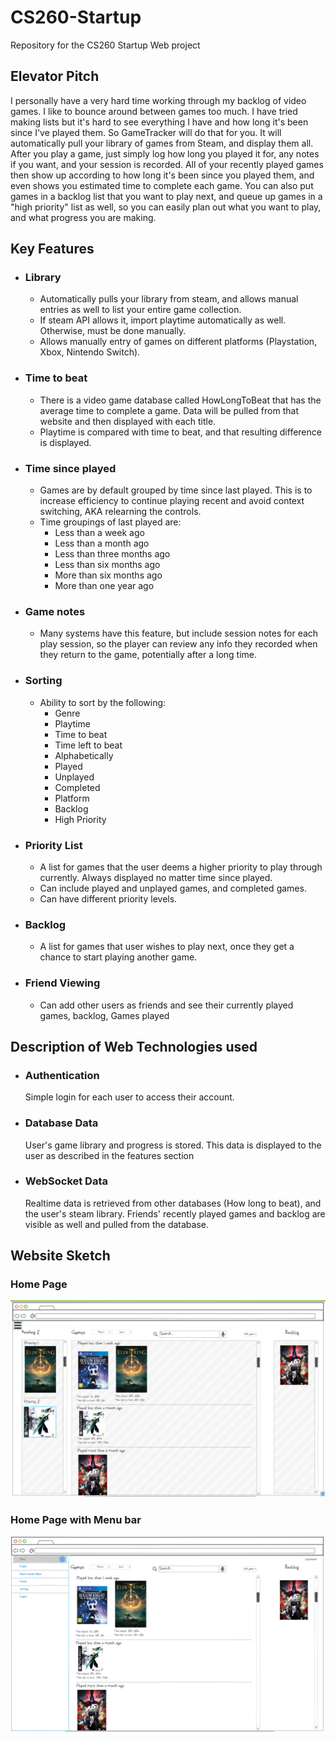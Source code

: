 # CS260-Startup
Repository for the CS260 Startup Web project

## Elevator Pitch
I personally have a very hard time working through my backlog of video games. I like to bounce around between games too much. I have tried making lists but it's hard to see everything I have and how long it's been since I've played them. So GameTracker will do that for you. It will automatically pull your library of games from Steam, and display them all. After you play a game, just simply log how long you played it for, any notes if you want, and your session is recorded. All of your recently played games then show up according to how long it's been since you played them, and even shows you estimated time to complete each game. You can also put games in a backlog list that you want to play next, and queue up games in a "high priority" list as well, so you can easily plan out what you want to play, and what progress you are making.

## Key Features
* ### Library
    * Automatically pulls your library from steam, and allows manual entries as well to list your entire game collection.
    * If steam API allows it, import playtime automatically as well. Otherwise, must be done manually.
    * Allows manually entry of games on different platforms (Playstation, Xbox, Nintendo Switch).

* ### Time to beat
    * There is a video game database called HowLongToBeat that has the average time to complete a game. Data will be pulled from that website and then displayed with each title.
    * Playtime is compared with time to beat, and that resulting difference is displayed. 

* ### Time since played
    * Games are by default grouped by time since last played. This is to increase efficiency to continue playing recent and avoid context switching, AKA relearning the controls.
    * Time groupings of last played are:
        * Less than a week ago
        * Less than a month ago
        * Less than three months ago
        * Less than six months ago
        * More than six months ago
        * More than one year ago

* ### Game notes
    * Many systems have this feature, but include session notes for each play session, so the player can review any info they recorded when they return to the game, potentially after a long time.

* ### Sorting
    * Ability to sort by the following:
        * Genre
        * Playtime
        * Time to beat
        * Time left to beat
        * Alphabetically
        * Played
        * Unplayed
        * Completed
        * Platform
        * Backlog
        * High Priority

* ### Priority List
    * A list for games that the user deems a higher priority to play through currently. Always displayed no matter time since played.
    * Can include played and unplayed games, and completed games.
    * Can have different priority levels.

* ### Backlog
    * A list for games that user wishes to play next, once they get a chance to start playing another game.

* ### Friend Viewing
    * Can add other users as friends and see their currently played games, backlog, Games played 

## Description of Web Technologies used
* ### Authentication
    Simple login for each user to access their account.
* ### Database Data
    User's game library and progress is stored. This data is displayed to the user as described in the features section
* ### WebSocket Data
    Realtime data is retrieved from other databases (How long to beat), and the user's steam library.
    Friends' recently played games and backlog are visible as well and pulled from the database.

## Website Sketch
### Home Page
![Screenshot of Home page of GameTracker webpage.](<Screenshot 2023-09-18 213851.png>)
### Home Page with Menu bar
![Screenshot of Home page of GameTracker webpage with menu bar.](<Screenshot 2023-09-18 214247.png>)